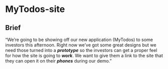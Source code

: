 # MyTodos-site

## Brief ##

“We’re going to be showing off our new application (MyTodos) to some investors this 
afternoon. Right now we’ve got some great designs but we need those turned into a ***prototype*** 
so the investors can get a proper feel for how the site is going to ***work***. We want to give them a 
link to the site that they can open it on their ***phones*** during our demo.”
